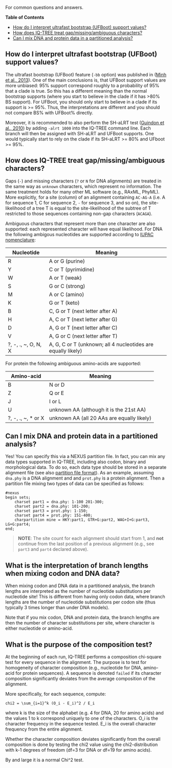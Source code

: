 <!--jekyll 
docid: 04
icon: question-circle
doctype: tutorial
tags:
- tutorial
sections:
- name: How to interpret ultrafast bootstrap (UFBoot) supports?
  url: how-do-i-interpret-ultrafast-bootstrap-ufboot-support-values
- name: How does IQ-TREE treat gap/missing/ambiguous characters?
  url: how-does-iq-tree-treat-gapmissingambiguous-characters
- name: Can I mix DNA and protein data in a partitioned analysis?
  url: can-i-mix-dna-and-protein-data-in-a-partitioned-analysis
jekyll-->
For common questions and answers.
<!--more-->

<!-- START doctoc generated TOC please keep comment here to allow auto update -->
<!-- DON'T EDIT THIS SECTION, INSTEAD RE-RUN doctoc TO UPDATE -->
**Table of Contents**

- [How do I interpret ultrafast bootstrap (UFBoot) support values?](#how-do-i-interpret-ultrafast-bootstrap-ufboot-support-values)
- [How does IQ-TREE treat gap/missing/ambiguous characters?](#how-does-iq-tree-treat-gapmissingambiguous-characters)
- [Can I mix DNA and protein data in a partitioned analysis?](#can-i-mix-dna-and-protein-data-in-a-partitioned-analysis)

<!-- END doctoc generated TOC please keep comment here to allow auto update -->


How do I interpret ultrafast bootstrap (UFBoot) support values?
---------------------------------------------------------------

The ultrafast bootstrap (UFBoot) feature (`-bb` option) was published in  ([Minh et al., 2013]). One of the main conclusions is, that UFBoot support values are more unbiased: 95% support correspond roughly to a probability of 95% that a clade is true. So this has a different meaning than the normal bootstrap supports (where you start to believe in the clade if it has >80% BS support). For UFBoot, you should only start to believe in a clade if its support is >= 95%. Thus, the interpretations are different and you should not compare BS% with UFBoot% directly. 

Moreover, it is recommended to also perform the SH-aLRT test ([Guindon et al., 2010]) by adding `-alrt 1000` into the IQ-TREE command line. Each branch will then be assigned with SH-aLRT and UFBoot supports. One would typically start to rely on the clade if its SH-aLRT >= 80% and UFboot >= 95%. 


How does IQ-TREE treat gap/missing/ambiguous characters?
---------------------------------------------------------

Gaps (`-`) and missing characters (`?` or `N` for DNA alignments) are treated in the same way as `unknown` characters, which represent no information. The same treatment holds for many other ML software (e.g., RAxML, PhyML). More explicitly,
for a site (column) of an alignment containing `AC-AG-A` (i.e. A for sequence 1, C for sequence 2, `-` for sequence 3, and so on), the site-likelihood
of a tree T is equal to the site-likelihood of the subtree of T restricted to those sequences containing non-gap characters (`ACAGA`).

Ambiguous characters that represent more than one character are also supported: each represented character will have equal likelihood. For DNA the following ambigous nucleotides are supported according to [IUPAC nomenclature](https://en.wikipedia.org/wiki/Nucleic_acid_notation):

| Nucleotide | Meaning |
|------|---------|
| R    | A or G (purine)  |
| Y    | C or T (pyrimidine) |
| W    | A or T (weak) |
| S    | G or C (strong) |
| M    | A or C (amino)|
| K    | G or T (keto)|
| B    | C, G or T (next letter after A) |
| H    | A, C or T (next letter after G) |
| D    | A, G or T (next letter after C) |
| V    | A, G or C (next letter after T) |
| ?, -, ., ~, O, N, X | A, G, C or T (unknown; all 4 nucleotides are equally likely) |

For protein the following ambiguous amino-acids are supported:

| Amino-acid | Meaning |
|------------| --------|
| B | N or D |
| Z | Q or E |
| J | I or L |
| U | unknown AA (although it is the 21st AA) |
| ?, -, ., ~, * or X | unknown AA (all 20 AAs are equally likely) |


Can I mix DNA and protein data in a partitioned analysis?
---------------------------------------------------------

Yes! You can specify this via a NEXUS partition file. In fact, you can mix any data types supported in IQ-TREE, including also codon, binary and morphological data. To do so, each data type should be stored in a separate alignment file (see also [partition file format](Complex-Models#partition-file-format)). As an example, assuming `dna.phy` is a DNA alignment and and `prot.phy` is a protein alignment. Then a partition file mixing two types of data can be specified as follows:

    #nexus
    begin sets;
        charset part1 = dna.phy: 1-100 201-300;
        charset part2 = dna.phy: 101-200;
        charset part3 = prot.phy: 1-150;
        charset part4 = prot.phy: 151-400;
        charpartition mine = HKY:part1, GTR+G:part2, WAG+I+G:part3, LG+G:part4;
    end;
  
>**NOTE**: The site count for each alignment should start from 1, and **not** continue from the last position of a previous alignment (e.g., see `part3` and `part4` declared above).

What is the interpretation of branch lengths when mixing codon and DNA data?
----------------------------------------------------------------------------

When mixing codon and DNA data in a partitioned analysis, the branch lengths are interpreted as the number of nucleotide substitutions per nucleotide site! This is different from having only codon data, where branch lengths are the number of nucleotide substitutions per codon site (thus typically 3 times longer than under DNA models).

Note that if you mix codon, DNA and protein data, the branch lengths are then the number of character substitutions per site, where character is either nucleotide or amino-acid.


What is the purpose of the composition test?
--------------------------------------------

At the beginning of each run, IQ-TREE performs a composition chi-square test for every sequence in the alignment.  The purpose is to test for homogeneity of character composition (e.g., nucleotide for DNA, amino-acid for protein sequences). A sequence is denoted `failed` if its character composition significantly deviates from the average composition of the alignment.    

More specifically, for each sequence, compute: 

    chi2 = \sum_{i=1}^k (O_i - E_i)^2 / E_i

where k is the size of the alphabet (e.g. 4 for DNA, 20 for amino acids) and the values 1 to k correspond uniquely to one of the characters. 
O_i is the character frequency in the sequence tested. 
E_i is the overall character frequency from the entire alignment.

Whether the character composition deviates significantly from the overall composition is done by testing the chi2 value using the chi2-distribution with k-1 degrees of freedom (df=3 for DNA or df=19 for amino acids). 

By and large it is a normal Chi^2 test. 


[Guindon et al., 2010]: http://dx.doi.org/10.1093/sysbio/syq010
[Minh et al., 2013]: http://dx.doi.org/10.1093/molbev/mst024
